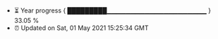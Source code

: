 - ⏳ Year progress { █████████▁▁▁▁▁▁▁▁▁▁▁▁▁▁▁▁▁▁▁▁▁ } 33.05 %
- ⏰ Updated on Sat, 01 May 2021 15:25:34 GMT

